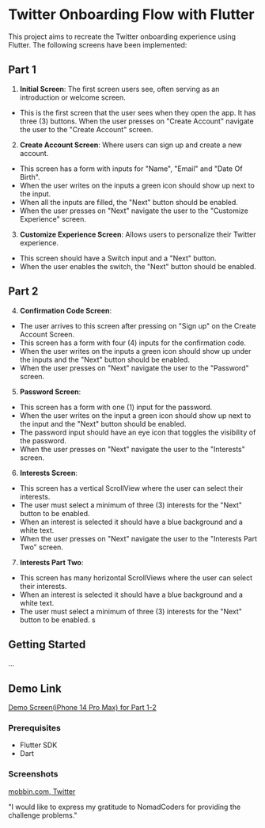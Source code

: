 # Twitter Onboarding Flow with Flutter

This project aims to recreate the Twitter onboarding experience using Flutter. The following screens have been implemented:

## Part 1

1. **Initial Screen**: The first screen users see, often serving as an introduction or welcome screen.

-   This is the first screen that the user sees when they open the app. It has three (3) buttons. When the user presses on "Create Account" navigate the user to the "Create Account" screen.

2. **Create Account Screen**: Where users can sign up and create a new account.

-   This screen has a form with inputs for "Name", "Email" and "Date Of Birth".
-   When the user writes on the inputs a green icon should show up next to the input.
-   When all the inputs are filled, the "Next" button should be enabled.
-   When the user presses on "Next" navigate the user to the "Customize Experience" screen.

3. **Customize Experience Screen**: Allows users to personalize their Twitter experience.

-   This screen should have a Switch input and a "Next" button.
-   When the user enables the switch, the "Next" button should be enabled.

## Part 2

4. **Confirmation Code Screen**:

-   The user arrives to this screen after pressing on "Sign up" on the Create Account Screen.
-   This screen has a form with four (4) inputs for the confirmation code.
-   When the user writes on the inputs a green icon should show up under the inputs and the "Next" button should be enabled.
-   When the user presses on "Next" navigate the user to the "Password" screen.

5. **Password Screen**:

-   This screen has a form with one (1) input for the password.
-   When the user writes on the input a green icon should show up next to the input and the "Next" button should be enabled.
-   The password input should have an eye icon that toggles the visibility of the password.
-   When the user presses on "Next" navigate the user to the "Interests" screen.

6. **Interests Screen**:

-   This screen has a vertical ScrollView where the user can select their interests.
-   The user must select a minimum of three (3) interests for the "Next" button to be enabled.
-   When an interest is selected it should have a blue background and a white text.
-   When the user presses on "Next" navigate the user to the "Interests Part Two" screen.

7. **Interests Part Two**:

-   This screen has many horizontal ScrollViews where the user can select their interests.
-   When an interest is selected it should have a blue background and a white text.
-   The user must select a minimum of three (3) interests for the "Next" button to be enabled.
    s

## Getting Started

...

## Demo Link

[Demo Screen(iPhone 14 Pro Max) for Part 1-2](https://imgur.com/a/1WKtUCZ)

### Prerequisites

-   Flutter SDK
-   Dart

### Screenshots

[mobbin.com, Twitter](https://mobbin.com/apps/twitter-ios-578b626b-f3c2-451f-bb56-592afde35f5b)

"I would like to express my gratitude to NomadCoders for providing the challenge problems."
